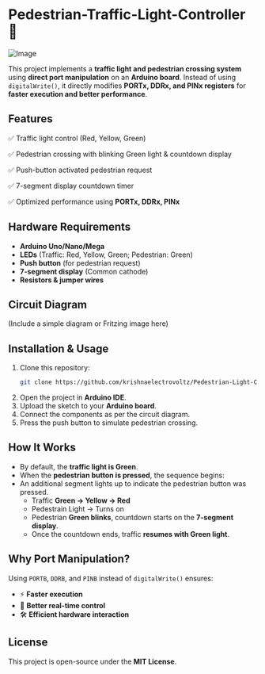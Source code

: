 # Pedestrian-Traffic-Light-Controller 🚦

![Image](https://github.com/user-attachments/assets/265b2a0a-3e85-4fc7-bb91-e38b3118f9c5)

This project implements a **traffic light and pedestrian crossing system** using **direct port manipulation** on an **Arduino board**. Instead of using `digitalWrite()`, it directly modifies **PORTx, DDRx, and PINx registers** for **faster execution and better performance**.

## Features
✅ Traffic light control (Red, Yellow, Green)

✅ Pedestrian crossing with blinking Green light & countdown display

✅ Push-button activated pedestrian request

✅ 7-segment display countdown timer

✅ Optimized performance using **PORTx, DDRx, PINx**

## Hardware Requirements
- **Arduino Uno/Nano/Mega**
- **LEDs** (Traffic: Red, Yellow, Green; Pedestrian: Green)
- **Push button** (for pedestrian request)
- **7-segment display** (Common cathode)
- **Resistors & jumper wires**

## Circuit Diagram
(Include a simple diagram or Fritzing image here)

## Installation & Usage
1. Clone this repository:
   ```sh
   git clone https://github.com/krishnaelectrovoltz/Pedestrian-Light-Controller-with-Port-Manipulation.git
   ```
2. Open the project in **Arduino IDE**.
3. Upload the sketch to your **Arduino board**.
4. Connect the components as per the circuit diagram.
5. Press the push button to simulate pedestrian crossing.

## How It Works
- By default, the **traffic light is Green**.
- When the **pedestrian button is pressed**, the sequence begins:
- An additional segment lights up to indicate the pedestrian button was pressed.
  - Traffic **Green → Yellow → Red**
  - Pedestrain Light → Turns on
  - Pedestrian **Green blinks**, countdown starts on the **7-segment display**.
  - Once the countdown ends, traffic **resumes with Green light**.

## Why Port Manipulation?
Using `PORTB`, `DDRB`, and `PINB` instead of `digitalWrite()` ensures:
- ⚡ **Faster execution**
- 🔄 **Better real-time control**
- 🛠 **Efficient hardware interaction**

## License
This project is open-source under the **MIT License**.
